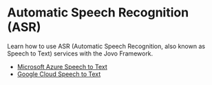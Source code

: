 # Automatic Speech Recognition (ASR)

Learn how to use ASR (Automatic Speech Recognition, also known as Speech to Text) services with the Jovo Framework.

- [Microsoft Azure Speech to Text](./azure-asr.md './asr/azure')
- [Google Cloud Speech to Text](./gcloud-asr.md './asr/google-cloud-asr')

<!--[metadata]: {"description": "Learn how to use ASR (Automatic Speech Recognition, also known as Speech to Text) services with the Jovo Framework.",
"route": "asr" }-->
